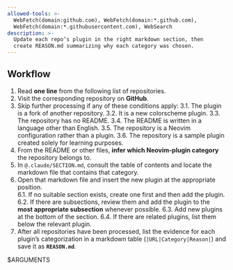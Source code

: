 ```yaml
---
allowed-tools: >-
  WebFetch(domain:github.com), WebFetch(domain:*.github.com),
  WebFetch(domain:*.githubusercontent.com), WebSearch
description: >-
  Update each repo’s plugin in the right markdown section, then
  create REASON.md summarizing why each category was chosen.
---
```


## Workflow

1. Read **one line** from the following list of repositories.
2. Visit the corresponding repository on **GitHub**.
3. Skip further processing if any of these conditions apply:
   3.1. The plugin is a fork of another repository.
   3.2. It is a new colorscheme plugin.
   3.3. The repository has no README.
   3.4. The README is written in a language other than English.
   3.5. The repository is a Neovim configuration rather than a plugin.
   3.6. The repository is a sample plugin created solely for learning purposes.
4. From the README or other files, **infer which Neovim‑plugin category** the repository belongs to.
5. In `@.claude/SECTION.md`, consult the table of contents and locate the markdown file that contains that category.
6. Open that markdown file and insert the new plugin at the appropriate position.  
   6.1. If no suitable section exists, create one first and then add the plugin.  
   6.2. If there are subsections, review them and add the plugin to the **most appropriate subsection** whenever possible.
   6.3. Add new plugins at the bottom of the section.
   6.4. If there are related plugins, list them below the relevant plugin.
7. After all repositories have been processed, list the evidence for each plugin’s categorization in a markdown table (`|URL|Category|Reason|`) and save it as **`REASON.md`**.

$ARGUMENTS
